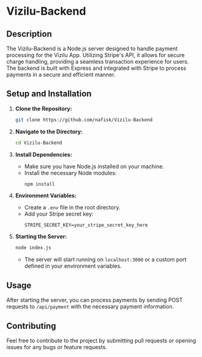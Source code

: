 # Vizilu-Backend

## Description

The Vizilu-Backend is a Node.js server designed to handle payment processing for the Vizilu App. Utilizing Stripe's API, it allows for secure charge handling, providing a seamless transaction experience for users. The backend is built with Express and integrated with Stripe to process payments in a secure and efficient manner.

## Setup and Installation

1. **Clone the Repository:**
   ```bash
   git clone https://github.com/nafisk/Vizilu-Backend
   ```

2. **Navigate to the Directory:**
   ```bash
   cd Vizilu-Backend
   ```

3. **Install Dependencies:**
   - Make sure you have Node.js installed on your machine.
   - Install the necessary Node modules:
     ```bash
     npm install
     ```

4. **Environment Variables:**
   - Create a `.env` file in the root directory.
   - Add your Stripe secret key:
     ```
     STRIPE_SECRET_KEY=your_stripe_secret_key_here
     ```

5. **Starting the Server:**
   ```bash
   node index.js
   ```
   - The server will start running on `localhost:3000` or a custom port defined in your environment variables.

## Usage

After starting the server, you can process payments by sending POST requests to `/api/payment` with the necessary payment information.

## Contributing

Feel free to contribute to the project by submitting pull requests or opening issues for any bugs or feature requests.
